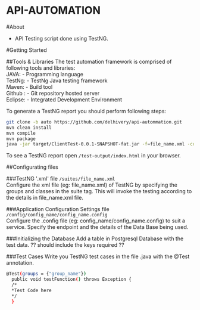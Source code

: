 API-AUTOMATION
==============

#About
+ API Testing script done using TestNG.

#Getting Started

##Tools & Libraries
The test automation framework is comprised of following tools and libraries: <br />
JAVA: - Programming language  
TestNg: - TestNg Java testing framework  
Maven: - Build tool <br />
Github : - Git repository hosted server  
Eclipse: - Integrated Development Environment 

To generate a TestNG report you should perform following steps:
```bash
git clone -b auto https://github.com/delhivery/api-autommation.git
mvn clean install
mvn compile
mvn package
java -jar target/ClientTest-0.0.1-SNAPSHOT-fat.jar -f=file_name.xml -config=config_name/config_name.config
```
To see a TestNG report open `/test-output/index.html` in your browser.

##Configurating files

###TestNG '.xml' file
`/suites/file_name.xml` <br />
Configure the xml file (eg: file_name.xml) of TestNG by specifying the groups and classes in the suite tag. This will invoke the testing according to the details in file_name.xml file.

###Application Configuration Settings file 
`/config/config_name/config_name.config` <br />
Configure the .config file (eg: config_name/config_name.config) to suit a service. Specify the endpoint and the details of the Data Base being used.

###Initializing the Database
Add a table in Postgresql Database with the test data.
?? should include the keys required ??

###Test Cases
Write you TestNG test cases in the file .java with the @Test annotation.
```bash
@Test(groups = {"group_name"})
  public void testFunction() throws Exception {
  /*
  *Test Code here
  */
  }
```

